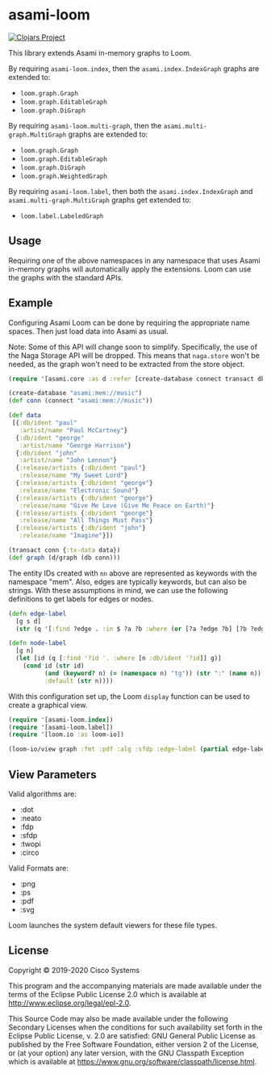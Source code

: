 # asami-loom

[![Clojars Project](http://clojars.org/org.clojars.quoll/asami-loom/latest-version.svg)](http://clojars.org/org.clojars.quoll/asami-loom)

This library extends Asami in-memory graphs to Loom.

By requiring `asami-loom.index`, then the `asami.index.IndexGraph` graphs are extended to:
- `loom.graph.Graph`
- `loom.graph.EditableGraph`
- `loom.graph.DiGraph`

By requiring `asami-loom.multi-graph`, then the `asami.multi-graph.MultiGraph` graphs are extended to:
- `loom.graph.Graph`
- `loom.graph.EditableGraph`
- `loom.graph.DiGraph`
- `loom.graph.WeightedGraph`

By requiring `asami-loom.label`, then both the `asami.index.IndexGraph` and `asami.multi-graph.MultiGraph`
graphs get extended to:
- `loom.label.LabeledGraph`

## Usage

Requiring one of the above namespaces in any namespace that uses Asami in-memory graphs will automatically
apply the extensions. Loom can use the graphs with the standard APIs.

## Example

Configuring Asami Loom can be done by requiring the appropriate name spaces. Then just load data into Asami as usual.

Note: Some of this API will change soon to simplify. Specifically, the use of the Naga Storage API will be dropped.
This means that `naga.store` won't be needed, as the graph won't need to be extracted from the store object.

```clojure
(require '[asami.core :as d :refer [create-database connect transact db q]])

(create-database "asami:mem://music")
(def conn (connect "asami:mem://music"))

(def data
 [{:db/ident "paul"
   :artist/name "Paul McCartney"}
  {:db/ident "george"
   :artist/name "George Harrison"}
  {:db/ident "john"
   :artist/name "John Lennon"}
  {:release/artists {:db/ident "paul"}
   :release/name "My Sweet Lord"}
  {:release/artists {:db/ident "george"}
   :release/name "Electronic Sound"}
  {:release/artists {:db/ident "george"}
   :release/name "Give Me Love (Give Me Peace on Earth)"}
  {:release/artists {:db/ident "george"}
   :release/name "All Things Must Pass"}
  {:release/artists {:db/ident "john"}
   :release/name "Imagine"}])

(transact conn {:tx-data data})
(def graph (d/graph (db conn)))
```

The entity IDs created with `nn` above are represented as keywords with the namespace "mem".
Also, edges are typically keywords, but can also be strings.
With these assumptions in mind, we can use the following definitions to get labels for edges or nodes.

```clojure
(defn edge-label
  [g s d]
  (str (q '[:find ?edge . :in $ ?a ?b :where (or [?a ?edge ?b] [?b ?edge ?a])] g s d)))

(defn node-label
  [g n]
  (let [id (q [:find '?id '. :where [n :db/ident '?id]] g)]
    (cond id (str id)
          (and (keyword? n) (= (namespace n) "tg")) (str ":" (name n))
          :default (str n))))
```

With this configuration set up, the Loom `display` function can be used to create a graphical view.

```clojure
(require '[asami-loom.index])
(require '[asami-loom.label])
(require '[loom.io :as loom-io])

(loom-io/view graph :fmt :pdf :alg :sfdp :edge-label (partial edge-label graph) :node-label (partial node-label graph))
```

## View Parameters

Valid algorithms are:
- :dot
- :neato
- :fdp
- :sfdp
- :twopi
- :circo

Valid Formats are:
- :png
- :ps
- :pdf
- :svg

Loom launches the system default viewers for these file types.

## License

Copyright © 2019-2020 Cisco Systems

This program and the accompanying materials are made available under the
terms of the Eclipse Public License 2.0 which is available at
http://www.eclipse.org/legal/epl-2.0.

This Source Code may also be made available under the following Secondary
Licenses when the conditions for such availability set forth in the Eclipse
Public License, v. 2.0 are satisfied: GNU General Public License as published by
the Free Software Foundation, either version 2 of the License, or (at your
option) any later version, with the GNU Classpath Exception which is available
at https://www.gnu.org/software/classpath/license.html.
